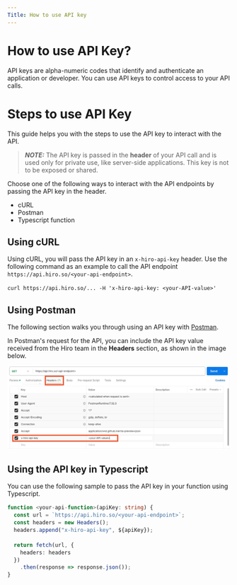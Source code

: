 ```yaml
---
Title: How to use API key
---
```


# How to use API Key?

API keys are alpha-numeric codes that identify and authenticate an application or developer. You can use API keys to control access to your API calls.

# Steps to use API Key

This guide helps you with the steps to use the API key to interact with the API.

> **_NOTE:_**
> The API key is passed in the **header** of your API call and is used only for private use, like server-side applications. This key is not to be exposed or shared.

Choose one of the following ways to interact with the API endpoints by passing the API key in the header.

- cURL
- Postman
- Typescript function

## Using cURL

Using cURL, you will pass the API key in an `x-hiro-api-key` header. Use the following command as an example to call the API endpoint `https://api.hiro.so/<your-api-endpoint>`.

`curl https://api.hiro.so/... -H 'x-hiro-api-key: <your-API-value>'`

## Using Postman

The following section walks you through using an API key with [Postman](https://www.postman.com/).

In Postman's request for the API, you can include the API key value received from the Hiro team in the **Headers** section, as shown in the image below.

![API-Key](../images/api-key.jpeg)

## Using the API key in Typescript

You can use the following sample to pass the API key in your function using Typescript.

```typescript
function <your-api-function>(apiKey: string) {
  const url = `https://api.hiro.so/<your-api-endpoint>`;
  const headers = new Headers();
  headers.append("x-hiro-api-key", ${apiKey});

  return fetch(url, {
    headers: headers
  })
    .then(response => response.json());
}
```
